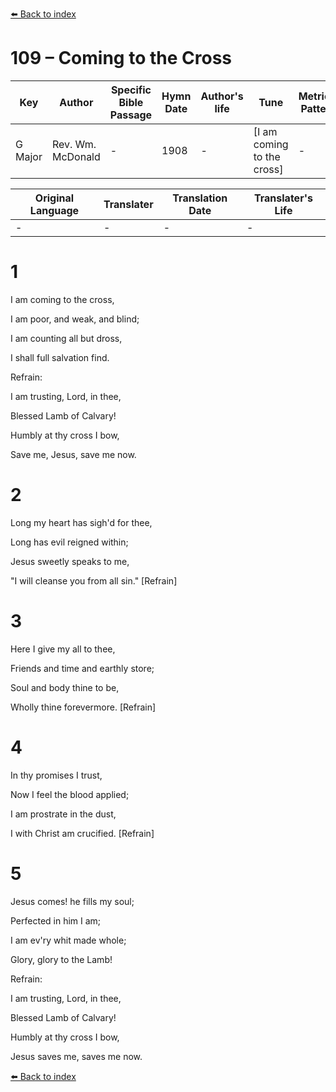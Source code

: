 [⬅️ Back to index](../README.md)

# 109 – Coming to the Cross

Key | Author   | Specific Bible Passage     |Hymn Date |Author's life |Tune |Metrical Pattern   |Composer/Source
-- | --------- | ---------------------------|----------|--------------|-----|-------------------|-------------  
G Major |Rev. Wm. McDonald |- |1908 |- |[I am coming to the cross] |- |Wm. G. Fischer

Original Language | Translater | Translation Date   | Translater's Life  
----------------- | --------- | --------------------|-------------     
\- |- |- |-




# 1

I am coming to the cross,

I am poor, and weak, and blind;

I am counting all but dross,

I shall full salvation find.



Refrain:

I am trusting, Lord, in thee,

Blessed Lamb of Calvary!

Humbly at thy cross I bow,

Save me, Jesus, save me now.



# 2

Long my heart has sigh'd for thee,

Long has evil reigned within;

Jesus sweetly speaks to me,

"I will cleanse you from all sin."  [Refrain]



# 3

Here I give my all to thee,

Friends and time and earthly store;

Soul and body thine to be,

Wholly thine forevermore.  [Refrain]



# 4

In thy promises I trust,

Now I feel the blood applied;

I am prostrate in the dust,

I with Christ am crucified.  [Refrain]



# 5

Jesus comes!  he fills my soul;

Perfected in him I am;

I am ev'ry whit made whole;

Glory, glory to the Lamb!  



Refrain:

I am trusting, Lord, in thee,

Blessed Lamb of Calvary!

Humbly at thy cross I bow,

Jesus saves me, saves me now.

[⬅️ Back to index](../README.md)
